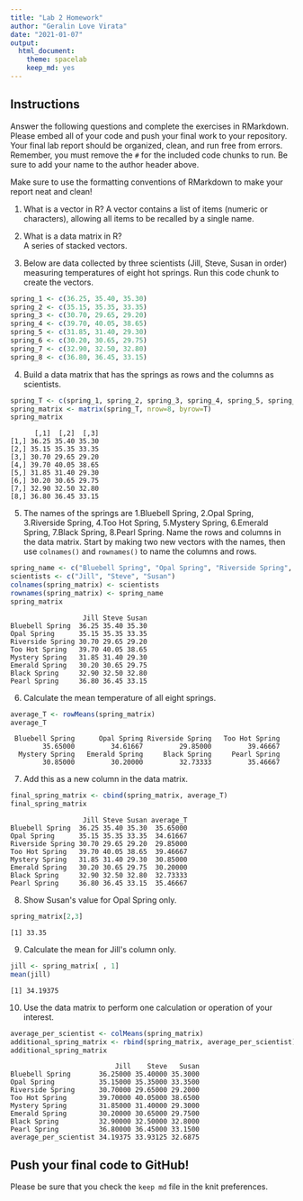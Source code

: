 ```yaml
---
title: "Lab 2 Homework"
author: "Geralin Love Virata"
date: "2021-01-07"
output:
  html_document: 
    theme: spacelab
    keep_md: yes
---
```


## Instructions
Answer the following questions and complete the exercises in RMarkdown. Please embed all of your code and push your final work to your repository. Your final lab report should be organized, clean, and run free from errors. Remember, you must remove the `#` for the included code chunks to run. Be sure to add your name to the author header above.  

Make sure to use the formatting conventions of RMarkdown to make your report neat and clean!  

1. What is a vector in R?
A vector contains a list of items (numeric or characters), allowing all items to be recalled by a single name. 

2. What is a data matrix in R?  
A series of stacked vectors.

3. Below are data collected by three scientists (Jill, Steve, Susan in order) measuring temperatures of eight hot springs. Run this code chunk to create the vectors.  

```r
spring_1 <- c(36.25, 35.40, 35.30)
spring_2 <- c(35.15, 35.35, 33.35)
spring_3 <- c(30.70, 29.65, 29.20)
spring_4 <- c(39.70, 40.05, 38.65)
spring_5 <- c(31.85, 31.40, 29.30)
spring_6 <- c(30.20, 30.65, 29.75)
spring_7 <- c(32.90, 32.50, 32.80)
spring_8 <- c(36.80, 36.45, 33.15)
```

4. Build a data matrix that has the springs as rows and the columns as scientists.  

```r
spring_T <- c(spring_1, spring_2, spring_3, spring_4, spring_5, spring_6, spring_7, spring_8)
spring_matrix <- matrix(spring_T, nrow=8, byrow=T)
spring_matrix
```

```
      [,1]  [,2]  [,3]
[1,] 36.25 35.40 35.30
[2,] 35.15 35.35 33.35
[3,] 30.70 29.65 29.20
[4,] 39.70 40.05 38.65
[5,] 31.85 31.40 29.30
[6,] 30.20 30.65 29.75
[7,] 32.90 32.50 32.80
[8,] 36.80 36.45 33.15
```

5. The names of the springs are 1.Bluebell Spring, 2.Opal Spring, 3.Riverside Spring, 4.Too Hot Spring, 5.Mystery Spring, 6.Emerald Spring, 7.Black Spring, 8.Pearl Spring. Name the rows and columns in the data matrix. Start by making two new vectors with the names, then use `colnames()` and `rownames()` to name the columns and rows.

```r
spring_name <- c("Bluebell Spring", "Opal Spring", "Riverside Spring", "Too Hot Spring", "Mystery Spring", "Emerald Spring", "Black Spring", "Pearl Spring")
scientists <- c("Jill", "Steve", "Susan")
colnames(spring_matrix) <- scientists
rownames(spring_matrix) <- spring_name
spring_matrix
```

```
                  Jill Steve Susan
Bluebell Spring  36.25 35.40 35.30
Opal Spring      35.15 35.35 33.35
Riverside Spring 30.70 29.65 29.20
Too Hot Spring   39.70 40.05 38.65
Mystery Spring   31.85 31.40 29.30
Emerald Spring   30.20 30.65 29.75
Black Spring     32.90 32.50 32.80
Pearl Spring     36.80 36.45 33.15
```

6. Calculate the mean temperature of all eight springs.

```r
average_T <- rowMeans(spring_matrix)
average_T
```

```
 Bluebell Spring      Opal Spring Riverside Spring   Too Hot Spring 
        35.65000         34.61667         29.85000         39.46667 
  Mystery Spring   Emerald Spring     Black Spring     Pearl Spring 
        30.85000         30.20000         32.73333         35.46667 
```


7. Add this as a new column in the data matrix.

```r
final_spring_matrix <- cbind(spring_matrix, average_T)
final_spring_matrix
```

```
                  Jill Steve Susan average_T
Bluebell Spring  36.25 35.40 35.30  35.65000
Opal Spring      35.15 35.35 33.35  34.61667
Riverside Spring 30.70 29.65 29.20  29.85000
Too Hot Spring   39.70 40.05 38.65  39.46667
Mystery Spring   31.85 31.40 29.30  30.85000
Emerald Spring   30.20 30.65 29.75  30.20000
Black Spring     32.90 32.50 32.80  32.73333
Pearl Spring     36.80 36.45 33.15  35.46667
```

8. Show Susan's value for Opal Spring only.

```r
spring_matrix[2,3]
```

```
[1] 33.35
```

9. Calculate the mean for Jill's column only.  

```r
jill <- spring_matrix[ , 1]
mean(jill)
```

```
[1] 34.19375
```

10. Use the data matrix to perform one calculation or operation of your interest.

```r
average_per_scientist <- colMeans(spring_matrix)
additional_spring_matrix <- rbind(spring_matrix, average_per_scientist)
additional_spring_matrix
```

```
                          Jill    Steve   Susan
Bluebell Spring       36.25000 35.40000 35.3000
Opal Spring           35.15000 35.35000 33.3500
Riverside Spring      30.70000 29.65000 29.2000
Too Hot Spring        39.70000 40.05000 38.6500
Mystery Spring        31.85000 31.40000 29.3000
Emerald Spring        30.20000 30.65000 29.7500
Black Spring          32.90000 32.50000 32.8000
Pearl Spring          36.80000 36.45000 33.1500
average_per_scientist 34.19375 33.93125 32.6875
```


## Push your final code to GitHub!
Please be sure that you check the `keep md` file in the knit preferences.  
